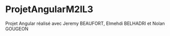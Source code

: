 # ProjetAngularM2IL3
Projet Angular réalisé avec Jeremy BEAUFORT, Elmehdi BELHADRI et Nolan GOUGEON
